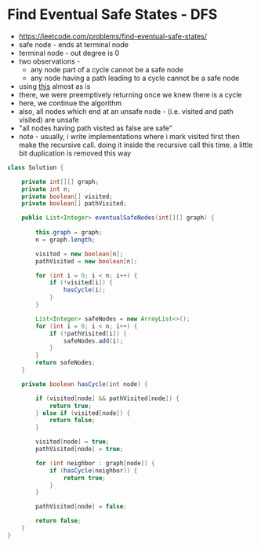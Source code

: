 # Find Eventual Safe States - DFS

- https://leetcode.com/problems/find-eventual-safe-states/
- safe node - ends at terminal node
- terminal node - out degree is 0
- two observations - 
  - any node part of a cycle cannot be a safe node
  - any node having a path leading to a cycle cannot be a safe node
- using [this](../Step%2015.2:%20Problems%20on%20BFS%20DFS/Cycle%20Detection%20in%20Directed%20Graph%20(DFS).md) almost as is
- there, we were preemptively returning once we knew there is a cycle
- here, we continue the algorithm
- also, all nodes which end at an unsafe node - (i.e. visited and path visited) are unsafe
- "all nodes having path visited as false are safe"
- note - usually, i write implementations where i mark visited first then make the recursive call. doing it inside the recursive call this time. a little bit duplication is removed this way

```java
class Solution {

    private int[][] graph;
    private int n;
    private boolean[] visited;
    private boolean[] pathVisited;

    public List<Integer> eventualSafeNodes(int[][] graph) {
        
        this.graph = graph;
        n = graph.length;

        visited = new boolean[n];
        pathVisited = new boolean[n];

        for (int i = 0; i < n; i++) {
            if (!visited[i]) {
                hasCycle(i);
            }
        }

        List<Integer> safeNodes = new ArrayList<>();
        for (int i = 0; i < n; i++) {
            if (!pathVisited[i]) {
                safeNodes.add(i);
            }
        }
        return safeNodes;
    }

    private boolean hasCycle(int node) {

        if (visited[node] && pathVisited[node]) {
            return true;
        } else if (visited[node]) {
            return false;
        }

        visited[node] = true;
        pathVisited[node] = true;

        for (int neighbor : graph[node]) {
            if (hasCycle(neighbor)) {
                return true;
            }
        }

        pathVisited[node] = false;

        return false;
    }
}
```
